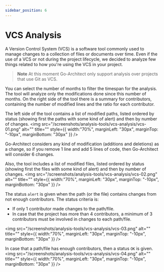 ```yaml
---
sidebar_position: 6
---
```


# VCS Analysis

A Version Control System (VCS) is a software tool commonly used to manage changes to a collection of files or documents over time.
Even if the use of a VCS or not during the project lifecycle, we decided to analyze few things related to how you're using the VCS in your project.

> **Note**
> At this moment Go-Architect only support analysis over projects that use Git as VCS.

You can select the number of months to filter the timespan for the analysis. The tool will analyze only the modifications done since this number of months.
On the right side of the tool there is a summary for contributors, containing the number of modified lines and the ratio for each contributor.

The left side of the tool contains a list of modified paths, listed ordered by status (showing first the paths with some kind of alert) and then by number of changes.
<img src="/screenshots/analysis-tools/vcs-analysis/vcs-01.png" alt="" title="" style={{ width:"70%", marginLeft: "30px", marginTop: "-10px", marginBottom: "30px" }} />

Go-Architect considers any kind of modification (additions and deletions) as a change, so if you remove 1 line and add 5 lines of code, then Go-Architect will consider 6 changes.

Also, the tool includes a list of modified files, listed ordered by status (showing first the files with some kind of alert) and then by number of changes.
<img src="/screenshots/analysis-tools/vcs-analysis/vcs-02.png" alt="" title="" style={{ width:"70%", marginLeft: "30px", marginTop: "-10px", marginBottom: "30px" }} />

The status `alert` is given when the path (or the file) contains changes from not enough contributors. The status criteria is:
- If only 1 contributor made changes to the path/file.
- In case that the project has more than 4 contributors, a minimum of 3 contributors must be involved in changes to each path/file.

<img src="/screenshots/analysis-tools/vcs-analysis/vcs-03.png" alt="" title="" style={{ width:"70%", marginLeft: "30px", marginTop: "-10px", marginBottom: "30px" }} />

In case that a path/file has enough contributors, then a status `OK` is given.
<img src="/screenshots/analysis-tools/vcs-analysis/vcs-04.png" alt="" title="" style={{ width:"70%", marginLeft: "30px", marginTop: "-10px", marginBottom: "30px" }} />
